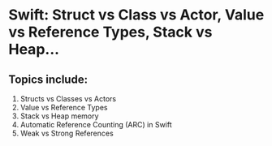 Swift: Struct vs Class vs Actor, Value vs Reference Types, Stack vs Heap...
===========================================================================

## Topics include:
1. Structs vs Classes vs Actors
2. Value vs Reference Types
3. Stack vs Heap memory
4. Automatic Reference Counting (ARC) in Swift
5. Weak vs Strong References

